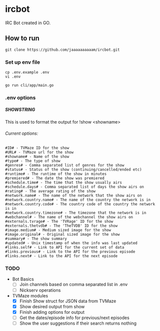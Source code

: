 # ircbot
IRC Bot created in GO.

## How to run

`git clone https://github.com/jaaaaaaaaaam/ircbot.git`

### Set up env file
```
cp .env.example .env
vi .env
```

`go run cli/app/main.go`

### .env options

##### SHOWSTRING

This is used to format the output for !show &lt;showname&gt;

###### Current options:
```
#ID# - TVMaze ID for the show
#URL# - TVMaze url for the show
#showname# - Name of the show
#type# - The type of show
#genres# - Comma separated list of genres for the show
#status# - Status of the show (continuing/cancelled/ended etc)
#runtime# - The runtime of the show in minutes
#premiered# - The date the show was premiered
#schedule.time# - The time that the show usually airs
#schedule.days# - Comma separated list of days the show airs on
#rating# - The average rating of the show
#network.name# - The name of the network that the show airs on
#network.country.name# - The name of the country the network is in
#network.country.code# - The country code of the country the network is in
#network.country.timezone# - The timezone that the network is in
#webchannel# - The name of the webchannel the show airs on
#externals.tvrage# - The 'TVRage' ID for the show
#externals.thetvdb# - The 'TheTVDB' ID for the show
#image.medium# - Medium sized image for the show
#image.original# - Original sized image for the show
#summary# - The show summary
#updated# - Unix timestamp of when the info was last updated
#links.self# - Link to API for the current set of data
#links.previous# - Link to the API for the previous episode
#links.next# - Link to the API for the next episode
```


### TODO
- Bot Basics
  - [ ] Join channels based on comma separated list in .env
  - [ ] Nickserv operations
- TVMaze modules
  - [x] Finish Show struct for JSON data from TVMaze
  - [x] Show desired output from show
  - [x] Finish adding options for output
  - [ ] Get the dates/episode info for previous/next episodes
  - [ ] Show the user suggestions if their search returns nothing
